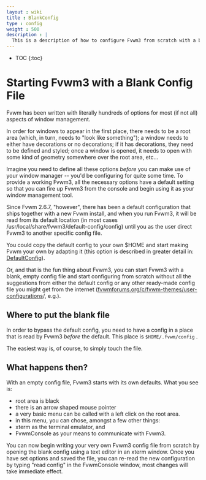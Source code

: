 ```yaml
---
layout : wiki
title : BlankConfig
type : config
weight : 500
description : |
  This is a description of how to configure Fvwm3 from scratch with a blank config file
---
```


* TOC
{:toc}

# Starting Fvwm3 with a Blank Config File

Fvwm has been written with literally hundreds of options for most (if not all) aspects of window management.

In order for windows to appear in the first place, there needs to be a root area (which, in turn, needs to "look like something"); a window needs to either have decorations or no decorations; if it has decorations, they need to be defined and styled; once a window is opened, it needs to open with some kind of geometry somewhere over the root area, etc...

Imagine you need to define all these options _before_ you can make use of your window manager -- you'd be configuring for quite some time. To provide a working Fvwm3, all the necessary options have a default setting so that you can fire up Fvwm3 from the console and begin using it as your window management tool.

Since Fvwm 2.6.7, "however", there has been a default configuration that ships together with a new Fvwm install, and when you run Fvwm3, it will be read from its default location (in most cases /usr/local/share/fvwm3/default-config/config) until you as the user direct Fvwm3 to another specific config file. 

You could copy the default config to your own $HOME and start making Fvwm your own by adapting it (this option is described in greater detail in: [DefaultConfig](/DefaultConfig)).

Or, and that is the fun thing about Fvwm3, you can start Fvwm3 with a blank, empty config file and start configuring from scratch without all the suggestions from either the default config or any other ready-made config file you might get from the internet ([fvwmforums.org/c/fvwm-themes/user-configurations](https://fvwmforums.org/c/fvwm-themes/user-configurations/)/, e.g.).

## Where to put the blank file

In order to bypass the default config, you need to have a config in a place that is read by Fvwm3 _before_ the default. This place is `$HOME/.fvwm/config` . 

The easiest way is, of course, to simply touch the file.

## What happens then?

With an empty config file, Fvwm3 starts with its own defaults. What you see is:

  * root area is black
  * there is an arrow shaped mouse pointer
  * a very basic menu can be called with a left click on the root area.
  * in this menu, you can chose, amongst a few other things:
  * xterm as the terminal emulator, and
  * FvwmConsole as your means to communicate with Fvwm3.

You can now begin writing your very own Fvwm3 config file from scratch by opening the blank config using a text editor in an xterm window. Once you have set options and saved the file, you can re-read the new configuration by typing "read config" in the FvwmConsole window, most changes will take immediate effect.
